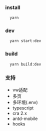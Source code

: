 ### install

```bash
  yarn
```

### dev

```bash
  yarn start:dev
```

### build

```bash
  yarn build:dev
```

### 支持

- vw适配
- 多页
- 多环境(.env)
- typescript
- cra 2.x
- antd-mobile
- hooks


